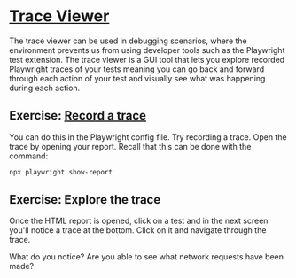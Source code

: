 # [Trace Viewer](https://playwright.dev/docs/trace-viewer-intro)

The trace viewer can be used in debugging scenarios, where the environment prevents us from using developer tools such as the Playwright test extension.
The trace viewer is a GUI tool that lets you explore recorded Playwright traces of your tests meaning you can go back and forward through each action of your test and visually see what was happening during each action.


## Exercise: [Record a trace](https://playwright.dev/docs/trace-viewer-intro#recording-a-trace)

You can do this in the Playwright config file. Try recording a trace.
Open the trace by opening your report. Recall that this can be done with the command: 

```bash
npx playwright show-report
```

## Exercise: Explore the trace
Once the HTML report is opened, click on a test and in the next screen you'll notice a trace at the bottom. Click on it and navigate through the trace.

What do you notice? 
Are you able to see what network requests have been made? 